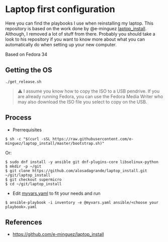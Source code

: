 # Laptop first configuration

Here you can find the playbooks I use when reinstalling my laptop. This repository is based on the work done by @e-minguez [laptop_install](https://github.com/e-minguez/laptop_install). Although, I removed a lot of stuff from there. Probably you should take a look to his repository if you want to know more about what you can automatically do when setting up your new computer.

Based on Fedora 34

## Getting the OS

```
./get_release.sh
```

> :warning: I assume you know how to copy the ISO to a USB pendrive. If you are already running Fedora, you can use the Fedora Media Writer who may also download the ISO file you select to copy on the USB.

## Process

* Prerrequisites

```
$ sh -c "$(curl -sSL https://raw.githubusercontent.com/e-minguez/laptop_install/master/bootstrap.sh)"
```

Or:

```
$ sudo dnf install -y ansible git dnf-plugins-core libselinux-python
$ mkdir -p ~/git
$ git clone https://github.com/alosadagrande/laptop_install.git ~/git/laptop_install
$ git checkout supermicro
$ cd ~/git/laptop_install
```

* Edit [myvars.yaml](myvars.yaml) to fit your needs and run

```
$ ansible-playbook -i inventory -e @myvars.yaml ansible/<choose your playbook>.yaml
```

## References
* https://github.com/e-minguez/laptop_install

